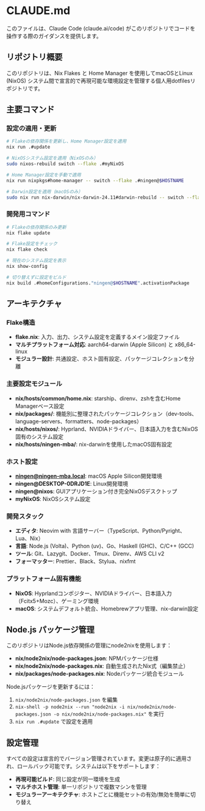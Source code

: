 # CLAUDE.md

このファイルは、Claude Code (claude.ai/code) がこのリポジトリでコードを操作する際のガイダンスを提供します。

## リポジトリ概要

このリポジトリは、Nix Flakes と Home Manager を使用してmacOSとLinux (NixOS) システム間で宣言的で再現可能な環境設定を管理する個人用dotfilesリポジトリです。

## 主要コマンド

### 設定の適用・更新
```bash
# Flakeの依存関係を更新し、Home Manager設定を適用
nix run .#update

# NixOSシステム設定を適用（NixOSのみ）
sudo nixos-rebuild switch --flake .#myNixOS

# Home Manager設定を手動で適用
nix run nixpkgs#home-manager -- switch --flake .#ningen@$HOSTNAME

# Darwin設定を適用（macOSのみ）
sudo nix run nix-darwin/nix-darwin-24.11#darwin-rebuild -- switch --flake .#ningen
```

### 開発用コマンド
```bash
# Flakeの依存関係のみ更新
nix flake update

# Flake設定をチェック
nix flake check

# 現在のシステム設定を表示
nix show-config

# 切り替えずに設定をビルド
nix build .#homeConfigurations."ningen@$HOSTNAME".activationPackage
```

## アーキテクチャ

### Flake構造
- **flake.nix**: 入力、出力、システム設定を定義するメイン設定ファイル
- **マルチプラットフォーム対応**: aarch64-darwin (Apple Silicon) と x86_64-linux
- **モジュラー設計**: 共通設定、ホスト固有設定、パッケージコレクションを分離

### 主要設定モジュール
- **nix/hosts/common/home.nix**: starship、direnv、zshを含むHome Managerベース設定
- **nix/packages/**: 機能別に整理されたパッケージコレクション（dev-tools、language-servers、formatters、node-packages）
- **nix/hosts/nixos/**: Hyprland、NVIDIAドライバー、日本語入力を含むNixOS固有のシステム設定
- **nix/hosts/ningen-mba/**: nix-darwinを使用したmacOS固有設定

### ホスト設定
- **ningen@ningen-mba.local**: macOS Apple Silicon開発環境
- **ningen@DESKTOP-0DRJD1E**: Linux開発環境
- **ningen@nixos**: GUIアプリケーション付き完全NixOSデスクトップ
- **myNixOS**: NixOSシステム設定

### 開発スタック
- **エディタ**: Neovim with 言語サーバー（TypeScript、Python/Pyright、Lua、Nix）
- **言語**: Node.js (Volta)、Python (uv)、Go、Haskell (GHC)、C/C++ (GCC)
- **ツール**: Git、Lazygit、Docker、Tmux、Direnv、AWS CLI v2
- **フォーマッター**: Prettier、Black、Stylua、nixfmt

### プラットフォーム固有機能
- **NixOS**: Hyprlandコンポジター、NVIDIAドライバー、日本語入力（Fcitx5+Mozc）、ゲーミング環境
- **macOS**: システムデフォルト統合、Homebrewアプリ管理、nix-darwin設定

## Node.js パッケージ管理

このリポジトリはNode.js依存関係の管理にnode2nixを使用します：
- **nix/node2nix/node-packages.json**: NPMパッケージ仕様
- **nix/node2nix/node-packages.nix**: 自動生成されたNix式（編集禁止）
- **nix/packages/node-packages.nix**: Nodeパッケージ統合モジュール

Node.jsパッケージを更新するには：
1. `nix/node2nix/node-packages.json` を編集
2. `nix-shell -p node2nix --run "node2nix -i nix/node2nix/node-packages.json -o nix/node2nix/node-packages.nix"` を実行
3. `nix run .#update` で設定を適用

## 設定管理

すべての設定は宣言的でバージョン管理されています。変更は原子的に適用され、ロールバック可能です。システムは以下をサポートします：
- **再現可能ビルド**: 同じ設定が同一環境を生成
- **マルチホスト管理**: 単一リポジトリで複数マシンを管理
- **モジュラーアーキテクチャ**: ホストごとに機能セットの有効/無効を簡単に切り替え